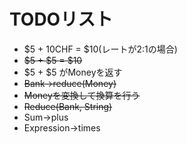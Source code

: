 # TODOリスト

* $5 + 10CHF = $10(レートが2:1の場合)
* ~~$5 + $5 = $10~~
* $5 + $5 がMoneyを返す
* ~~Bank->reduce(Money)~~
* ~~Moneyを変換して換算を行う~~
* ~~Reduce(Bank, String)~~
* Sum->plus
* Expression->times